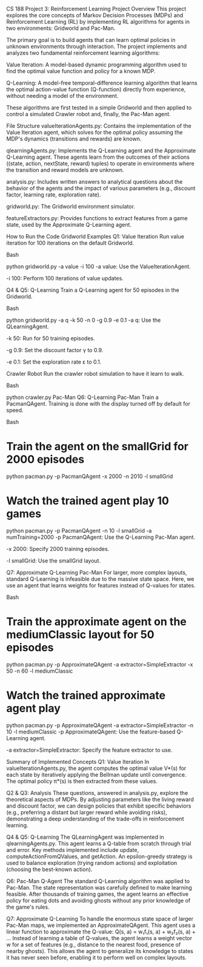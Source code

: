 CS 188 Project 3: Reinforcement Learning
Project Overview
This project explores the core concepts of Markov Decision Processes (MDPs) and Reinforcement Learning (RL) by implementing RL algorithms for agents in two environments: Gridworld and Pac-Man.

The primary goal is to build agents that can learn optimal policies in unknown environments through interaction. The project implements and analyzes two fundamental reinforcement learning algorithms:

Value Iteration: A model-based dynamic programming algorithm used to find the optimal value function and policy for a known MDP.

Q-Learning: A model-free temporal-difference learning algorithm that learns the optimal action-value function (Q-function) directly from experience, without needing a model of the environment.

These algorithms are first tested in a simple Gridworld and then applied to control a simulated Crawler robot and, finally, the Pac-Man agent.

File Structure
valueIterationAgents.py: Contains the implementation of the Value Iteration agent, which solves for the optimal policy assuming the MDP's dynamics (transitions and rewards) are known.

qlearningAgents.py: Implements the Q-Learning agent and the Approximate Q-Learning agent. These agents learn from the outcomes of their actions ((state, action, nextState, reward) tuples) to operate in environments where the transition and reward models are unknown.

analysis.py: Includes written answers to analytical questions about the behavior of the agents and the impact of various parameters (e.g., discount factor, learning rate, exploration rate).

gridworld.py: The Gridworld environment simulator.

featureExtractors.py: Provides functions to extract features from a game state, used by the Approximate Q-Learning agent.

How to Run the Code
Gridworld Examples
Q1: Value Iteration
Run value iteration for 100 iterations on the default Gridworld.

Bash

python gridworld.py -a value -i 100
-a value: Use the ValueIterationAgent.

-i 100: Perform 100 iterations of value updates.

Q4 & Q5: Q-Learning
Train a Q-Learning agent for 50 episodes in the Gridworld.

Bash

python gridworld.py -a q -k 50 -n 0 -g 0.9 -e 0.1
-a q: Use the QLearningAgent.

-k 50: Run for 50 training episodes.

-g 0.9: Set the discount factor γ to 0.9.

-e 0.1: Set the exploration rate ε to 0.1.

Crawler Robot
Run the crawler robot simulation to have it learn to walk.

Bash

python crawler.py
Pac-Man
Q6: Q-Learning Pac-Man
Train a PacmanQAgent. Training is done with the display turned off by default for speed.

Bash

# Train the agent on the smallGrid for 2000 episodes
python pacman.py -p PacmanQAgent -x 2000 -n 2010 -l smallGrid

# Watch the trained agent play 10 games
python pacman.py -p PacmanQAgent -n 10 -l smallGrid -a numTraining=2000
-p PacmanQAgent: Use the Q-Learning Pac-Man agent.

-x 2000: Specify 2000 training episodes.

-l smallGrid: Use the smallGrid layout.

Q7: Approximate Q-Learning Pac-Man
For larger, more complex layouts, standard Q-Learning is infeasible due to the massive state space. Here, we use an agent that learns weights for features instead of Q-values for states.

Bash

# Train the approximate agent on the mediumClassic layout for 50 episodes
python pacman.py -p ApproximateQAgent -a extractor=SimpleExtractor -x 50 -n 60 -l mediumClassic

# Watch the trained approximate agent play
python pacman.py -p ApproximateQAgent -a extractor=SimpleExtractor -n 10 -l mediumClassic
-p ApproximateQAgent: Use the feature-based Q-Learning agent.

-a extractor=SimpleExtractor: Specify the feature extractor to use.

Summary of Implemented Concepts
Q1: Value Iteration
In valueIterationAgents.py, the agent computes the optimal value V*(s) for each state by iteratively applying the Bellman update until convergence. The optimal policy π*(s) is then extracted from these values.

Q2 & Q3: Analysis
These questions, answered in analysis.py, explore the theoretical aspects of MDPs. By adjusting parameters like the living reward and discount factor, we can design policies that exhibit specific behaviors (e.g., preferring a distant but larger reward while avoiding risks), demonstrating a deep understanding of the trade-offs in reinforcement learning.

Q4 & Q5: Q-Learning
The QLearningAgent was implemented in qlearningAgents.py. This agent learns a Q-table from scratch through trial and error. Key methods implemented include update, computeActionFromQValues, and getAction. An epsilon-greedy strategy is used to balance exploration (trying random actions) and exploitation (choosing the best-known action).

Q6: Pac-Man Q-Agent
The standard Q-Learning algorithm was applied to Pac-Man. The state representation was carefully defined to make learning feasible. After thousands of training games, the agent learns an effective policy for eating dots and avoiding ghosts without any prior knowledge of the game's rules.

Q7: Approximate Q-Learning
To handle the enormous state space of larger Pac-Man maps, we implemented an ApproximateQAgent. This agent uses a linear function to approximate the Q-value:
Q(s, a) = w₁f₁(s, a) + w₂f₂(s, a) + ...
Instead of learning a table of Q-values, the agent learns a weight vector w for a set of features (e.g., distance to the nearest food, presence of nearby ghosts). This allows the agent to generalize its knowledge to states it has never seen before, enabling it to perform well on complex layouts.
